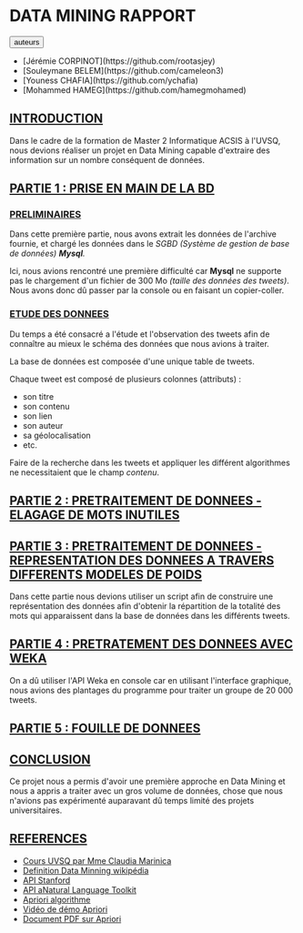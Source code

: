 DATA MINING RAPPORT
=====================

<div class="authors">
    <button type="button" class="btn btn-raised ripple-effect btn-primary toggle">auteurs</button>
    <div class='toggled toggled-hidded'>
        <ul>
            <li>[Jérémie CORPINOT](https://github.com/rootasjey)</li>
            <li>[Souleymane BELEM](https://github.com/cameleon3)</li>
            <li>[Youness CHAFIA](https://github.com/ychafia)</li>
            <li>[Mohammed HAMEG](https://github.com/hamegmohamed)</li>
        </ul>
    </div>
</div>


## [INTRODUCTION](#introduction)

Dans le cadre de la formation de Master 2 Informatique ACSIS à l'UVSQ, nous devions réaliser un projet en Data Mining capable d'extraire des information sur un nombre conséquent de données.

## [PARTIE 1 : PRISE EN MAIN DE LA BD](#partie1)

### [PRELIMINAIRES](#preliminaires)

Dans cette première partie, nous avons extrait les données de l'archive fournie, et chargé les données dans le *SGBD (Système de gestion de base de données) __Mysql__.*

Ici, nous avions rencontré une première difficulté car __Mysql__ ne supporte pas le chargement d'un fichier de 300 Mo *(taille des données des tweets)*.
Nous avons donc dû passer par la console ou en faisant un copier-coller.

### [ETUDE DES DONNEES](#etude)

Du temps a été consacré a l'étude et l'observation des tweets afin de connaître au mieux le schéma des données que nous avions à traiter.

La base de données est composée d'une unique table de tweets.

Chaque tweet est composé de plusieurs colonnes (attributs) :

* son titre
* son contenu
* son lien
* son auteur
* sa géolocalisation
* etc.

Faire de la recherche dans les tweets et appliquer les différent algorithmes ne necessitaient que le champ *contenu*.

## [PARTIE 2 : PRETRAITEMENT DE DONNEES - ELAGAGE DE MOTS INUTILES](#partie2)

## [PARTIE 3 : PRETRAITEMENT DE DONNEES - REPRESENTATION DES DONNEES A TRAVERS DIFFERENTS MODELES DE POIDS](#partie3)

Dans cette partie nous devions utiliser un script afin de construire une représentation des données afin d'obtenir la répartition de la totalité des mots qui apparaissent dans la base de données dans les différents tweets.


## [PARTIE 4 : PRETRATEMENT DES DONNEES AVEC WEKA](#partie4)

On a dû utiliser l'API Weka en console car en utilisant l'interface graphique, nous avions des plantages du programme pour traiter un groupe de 20 000 tweets.

## [PARTIE 5 : FOUILLE DE DONNEES](#partie5)

## [CONCLUSION](#conclusion)

Ce projet nous a permis d'avoir une première approche en Data Mining et nous a appris a traiter avec un gros volume de données, chose que nous n'avions pas expérimenté auparavant dû temps limité des projets universitaires.


## [REFERENCES](#references)

* [Cours UVSQ par Mme Claudia Marinica](http://www.sideffects.fr)
* [Definition Data Minning wikipédia](https://www.wikiwand.com/fr/Exploration_de_données)
* [API Stanford](http://nlp.stanford.edu)
* [API aNatural Language Toolkit](http://www.nltk.org/index.html)
* [Apriori algorithme](http://www.wikiwand.com/en/Apriori_algorithm)
* [Vidéo de démo Apriori](https://www.youtube.com/watch?v=0lCvvF0Wdio)
* [Document PDF sur Apriori](http://software.ucv.ro/~cmihaescu/ro/teaching/AIR/docs/Lab8-Apriori.pdf)
